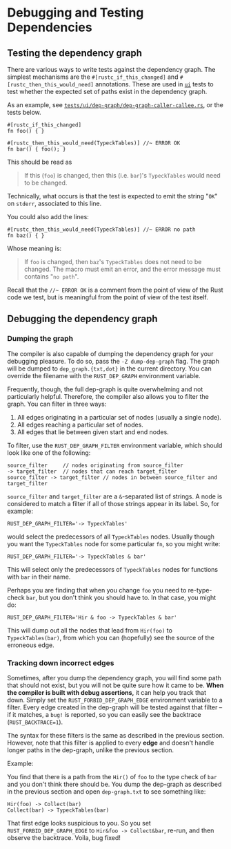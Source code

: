 # Debugging and Testing Dependencies

## Testing the dependency graph

There are various ways to write tests against the dependency graph.  The
simplest mechanisms are the `#[rustc_if_this_changed]` and
`#[rustc_then_this_would_need]` annotations. These are used in [`ui`] tests to test
whether the expected set of paths exist in the dependency graph.

[`tests/ui/dep-graph/dep-graph-caller-callee.rs`]: https://github.com/rust-lang/rust/blob/master/tests/ui/dep-graph/dep-graph-caller-callee.rs
[`ui`]: tests/ui.html

As an example, see [`tests/ui/dep-graph/dep-graph-caller-callee.rs`], or the
tests below.

```rust,ignore
#[rustc_if_this_changed]
fn foo() { }

#[rustc_then_this_would_need(TypeckTables)] //~ ERROR OK
fn bar() { foo(); }
```

This should be read as
> If this (`foo`) is changed, then this (i.e. `bar`)'s `TypeckTables` would need to be changed.

Technically, what occurs is that the test is expected to emit the string "`OK`" on
`stderr`, associated to this line.

You could also add the lines:

```rust,ignore
#[rustc_then_this_would_need(TypeckTables)] //~ ERROR no path
fn baz() { }
```

Whose meaning is:
> If `foo` is changed, then `baz`'s `TypeckTables` does not need to be changed.
> The macro must emit an error, and the error message must contains "`no path`".

Recall that the `//~ ERROR OK` is a comment from the point of view of the Rust
code we test, but is meaningful from the point of view of the test itself.

## Debugging the dependency graph

### Dumping the graph

The compiler is also capable of dumping the dependency graph for your
debugging pleasure. To do so, pass the `-Z dump-dep-graph` flag. The
graph will be dumped to `dep_graph.{txt,dot}` in the current
directory.  You can override the filename with the `RUST_DEP_GRAPH`
environment variable.

Frequently, though, the full dep-graph is quite overwhelming and not
particularly helpful. Therefore, the compiler also allows you to filter
the graph. You can filter in three ways:

1. All edges originating in a particular set of nodes (usually a single node).
2. All edges reaching a particular set of nodes.
3. All edges that lie between given start and end nodes.

To filter, use the `RUST_DEP_GRAPH_FILTER` environment variable, which should
look like one of the following:

```text
source_filter     // nodes originating from source_filter
-> target_filter  // nodes that can reach target_filter
source_filter -> target_filter // nodes in between source_filter and target_filter
```

`source_filter` and `target_filter` are a `&`-separated list of strings.
A node is considered to match a filter if all of those strings appear in its
label. So, for example:

```text
RUST_DEP_GRAPH_FILTER='-> TypeckTables'
```

would select the predecessors of all `TypeckTables` nodes. Usually though you
want the `TypeckTables` node for some particular `fn`, so you might write:

```text
RUST_DEP_GRAPH_FILTER='-> TypeckTables & bar'
```

This will select only the predecessors of `TypeckTables` nodes for functions
with `bar` in their name.

Perhaps you are finding that when you change `foo` you need to re-type-check
`bar`, but you don't think you should have to. In that case, you might do:

```text
RUST_DEP_GRAPH_FILTER='Hir & foo -> TypeckTables & bar'
```

This will dump out all the nodes that lead from `Hir(foo)` to
`TypeckTables(bar)`, from which you can (hopefully) see the source
of the erroneous edge.

### Tracking down incorrect edges

Sometimes, after you dump the dependency graph, you will find some
path that should not exist, but you will not be quite sure how it came
to be. **When the compiler is built with debug assertions,** it can
help you track that down. Simply set the `RUST_FORBID_DEP_GRAPH_EDGE`
environment variable to a filter. Every edge created in the dep-graph
will be tested against that filter – if it matches, a `bug!` is
reported, so you can easily see the backtrace (`RUST_BACKTRACE=1`).

The syntax for these filters is the same as described in the previous section.
However, note that this filter is applied to every **edge** and doesn't handle
longer paths in the dep-graph, unlike the previous section.

Example:

You find that there is a path from the `Hir()` of `foo` to the type
check of `bar` and you don't think there should be. You dump the
dep-graph as described in the previous section and open `dep-graph.txt`
to see something like:

```text
Hir(foo) -> Collect(bar)
Collect(bar) -> TypeckTables(bar)
```

That first edge looks suspicious to you. So you set
`RUST_FORBID_DEP_GRAPH_EDGE` to `Hir&foo -> Collect&bar`, re-run, and
then observe the backtrace. Voila, bug fixed!
